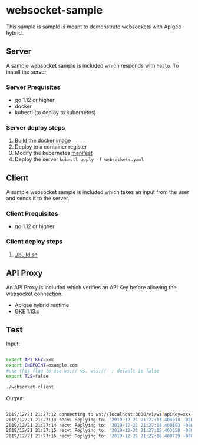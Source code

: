 # websocket-sample

This sample is sample is meant to demonstrate websockets with Apigee hybrid.

## Server

A sample websocket sample is included which responds with `hello`. To install the server, 

### Server Prequisites

* go 1.12 or higher
* docker
* kubectl (to deploy to kubernetes)

### Server deploy steps

1. Build the [docker image](./server/Dockerfile)
2. Deploy to a container register
3. Modify the kubernetes [manifest](./server/websockets.yaml)
4. Deploy the server `kubectl apply -f websockets.yaml`

## Client

A sample websocket sample is included which takes an input from the user and sends it to the server. 

### Client Prequisites

* go 1.12 or higher

### Client deploy steps

1. [./build.sh](./client/build.sh)

## API Proxy

An API Proxy is included which verifies an API Key before allowing the websocket connection.  

* Apigee hybrid runtime
* GKE 1.13.x

## Test

Input:

```bash

export API_KEY=xxx
export ENDPOINT=example.com
#use this flag to use ws:// vs. wss://  ; default is false
export TLS=false

./websocket-client
```

Output:

```bash

2019/12/21 21:27:12 connecting to ws://localhost:3000/v1/ws?apiKey=xxx
2019/12/21 21:27:13 recv: Replying to: '2019-12-21 21:27:13.403018 -0800 PST m=+1.010449853' with 'hello'
2019/12/21 21:27:14 recv: Replying to: '2019-12-21 21:27:14.400193 -0800 PST m=+2.007614408' with 'hello'
2019/12/21 21:27:15 recv: Replying to: '2019-12-21 21:27:15.403358 -0800 PST m=+3.010769896' with 'hello'
2019/12/21 21:27:16 recv: Replying to: '2019-12-21 21:27:16.400729 -0800 PST m=+4.008131894' with 'hello'
```
